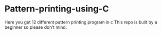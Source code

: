 # Pattern-printing-using-C
Here you get 12 different pattern printing program in c This repo is built by a beginner so please don't mind.
